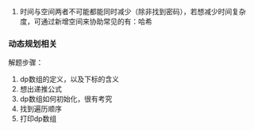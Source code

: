 1. 时间与空间两者不可能都能同时减少（除非找到密码），若想减少时间复杂度，可通过新增空间来协助常见的有：哈希

### 动态规划相关

解题步骤：
1. dp数组的定义，以及下标的含义
2. 想出递推公式
3. dp数组如何初始化，很有考究
4. 找到遍历顺序
5. 打印dp数组
